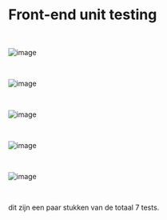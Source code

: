 <h1> Front-end unit testing </h1>
</br>

![image](https://github.com/einstein43/S3IP/assets/104003514/de8589ec-12c9-44a8-a5d4-3d218fad847b)

</br>

![image](https://github.com/einstein43/S3IP/assets/104003514/dc4ec34d-19cd-455d-bec1-00bab84000a1)

</br>

![image](https://github.com/einstein43/S3IP/assets/104003514/8b8d3292-03da-4939-ad99-8107d978658f)

</br>

![image](https://github.com/einstein43/S3IP/assets/104003514/c8538561-668d-4df1-aa9f-7f0fa80d6d76)

</br>

![image](https://github.com/einstein43/S3IP/assets/104003514/3321ff60-c6fe-44ee-862d-bd810440c2dc)

</br>


<p> dit zijn een paar stukken van de totaal 7 tests. </p>
